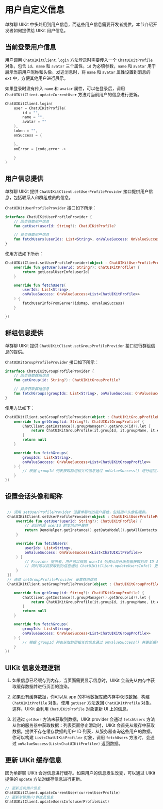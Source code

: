 # 用户自定义信息

<Toc />

单群聊 UIKit 中多处用到用户信息，而这些用户信息需要开发者提供，本节介绍开发者如何提供给 UIKit 用户信息。

## 当前登录用户信息

用户调用 `ChatUIKitClient.login` 方法登录时需要传入一个 `ChatUIKitProfile` 对象，包含 `id`、`name` 和 `avatar` 三个属性。`id` 为必填参数，`name` 和 `avatar` 用于展示当前用户昵称和头像。发送消息时，将 `name` 和 `avatar` 属性设置到消息的 `ext` 中，方便其他用户进行展示。

如果登录时没有传入 `name` 和 `avatar` 属性，可以在登录后，调用 `ChatUIKitClient.updateCurrentUser` 方法对当前用户的信息进行更新。

```kotlin
ChatUIKitClient.login(
    user = ChatUIKitProfile(
        id = "",
        name = "",
        avatar = ""
    ),
    token = "", 
    onSuccess = {
                        
    }, 
    onError = {code,error ->
                
    }
)
```

## 用户信息提供

单群聊 UIKit 提供 `ChatUIKitClient.setUserProfileProvider` 接口提供用户信息，包括联系人和群组成员的信息。

`ChatUIKitUserProfileProvider` 接口如下所示：

```kotlin
interface ChatUIKitUserProfileProvider {
    // 同步获取用户信息
    fun getUser(userId: String?): ChatUIKitProfile?

    // 异步获取用户信息
    fun fetchUsers(userIds: List<String>, onValueSuccess: OnValueSuccess<List<ChatUIKitProfile>>)
}
```

使用方法如下所示：

```kotlin
ChatUIKitClient.setUserProfileProvider(object : ChatUIKitUserProfileProvider {
    override fun getUser(userId: String?): ChatUIKitProfile? {
        return getLocalUserInfo(userId)
    }

    override fun fetchUsers(
        userIds: List<String>,
        onValueSuccess: OnValueSuccess<List<ChatUIKitProfile>>
    ) {
        fetchUserInfoFromServer(idsMap, onValueSuccess)
    }

})

```

## 群组信息提供

单群聊 UIKit 提供 `ChatUIKitClient.setGroupProfileProvider` 接口进行群组信息的提供。

`ChatUIKitGroupProfileProvider` 接口如下所示：

```kotlin
interface ChatUIKitGroupProfileProvider {
    // 同步获取群组信息
    fun getGroup(id: String?): ChatUIKitGroupProfile?

    // 异步获取群组信息
    fun fetchGroups(groupIds: List<String>, onValueSuccess: OnValueSuccess<List<ChatUIKitGroupProfile>>)
}
```

使用方法如下：

```kotlin
ChatUIKitClient.setGroupProfileProvider(object : ChatUIKitGroupProfileProvider {
    override fun getGroup(id: String?): ChatUIKitGroupProfile? {
        ChatClient.getInstance().groupManager().getGroup(id)?.let {
            return ChatUIKitGroupProfile(it.groupId, it.groupName, it.extension)
        }
        return null
    }

    override fun fetchGroups(
        groupIds: List<String>,
        onValueSuccess: OnValueSuccess<List<ChatUIKitGroupProfile>>
    ) {
        // 根据 groupId 列表获取群组相关的信息通过 onValueSuccess() 进行返回，并更新缓存信息。
    }
})

```

## 设置会话头像和昵称

```kotlin

 // 调用 setUserProfileProvider 设置单聊时的用户属性，包括用户头像和昵称。
 ChatUIKitClient.setUserProfileProvider(object : ChatUIKitUserProfileProvider {
     override fun getUser(userId: String?): ChatUIKitProfile? {
         // 返回对应 userId 的本地用户属性
         return DemoHelper.getInstance().getDataModel().getAllContacts()[userId]?.toProfile()
     }

     override fun fetchUsers(
         userIds: List<String>,
         onValueSuccess: OnValueSuccess<List<ChatUIKitProfile>>
     ) {
         // Provider 提供者。用户可以根据 userId 列表从自己服务器获取对应 ID 的 Profile 信息，通过 onValueSuccess() 进行返回。
         // 同时可以将获取到的信息通过 ChatUIKitClient.updateUsersInfo() 更新到缓存中。获取 Profile 时，UIKit 会先从缓存中查询。
     }
 })
 // 通过 setGroupProfileProvider 设置群组信息
 ChatUIKitClient.setGroupProfileProvider(object : ChatUIKitGroupProfileProvider {

    override fun getGroup(id: String?): ChatUIKitGroupProfile? {
        ChatClient.getInstance().groupManager().getGroup(id)?.let {
            return ChatUIKitGroupProfile(it.groupId, it.groupName, it.extension)
        }
        return null
    }

    override fun fetchGroups(
        groupIds: List<String>,
        onValueSuccess: OnValueSuccess<List<ChatUIKitGroupProfile>>
    ) {
        // 根据 groupId 列表获取群组相关的信息通过 onValueSuccess() 并更新缓存信息。
    }
})
```

<ImageGallery>
  <ImageItem src="/images/uikit/chatuikit/android/conversation_list_custom_all.png" title="会话头像和昵称" />
</ImageGallery>

## UIKit 信息处理逻辑

1. 如果信息已经缓存到内存，当页面需要显示信息时，UIKit 会首先从内存中获取缓存数据并进行页面的渲染。

2. 如果没有缓存数据，你可以从 app 的本地数据库或内存中获取数据，构建 `ChatUIKitProfile` 对象，使用 `getUser` 方法返回 `ChatUIKitProfile` 对象。这样，UIKit 会利用 `ChatUIKitProfile` 对象更新 UI 上的信息。

3. 若通过 `getUser` 方法未获取到数据，UIKit provider 会通过 `fetchUsers` 方法从你的服务器中获取数据：列表页面停止滑动时，UIKit 会首先从缓存中获取数据，提供不存在缓存数据的用户 ID 列表，从服务器查询这些用户的数据。你可以构建 `List<ChatUIKitProfile>` 对象，调用 `fetchUsers` 方法时，会通过 `onValueSuccess(List<ChatUIKitProfile>)` 返回数据。

## 更新 UIKit 缓存信息

因为单群聊 UIKit 会对信息进行缓存。如果用户的信息发生改变，可以通过 UIKit 提供的 `update` 方法对缓存信息进行更新。

```kotlin
// 更新当前用户信息
ChatUIKitClient.updateCurrentUser(currentUserProfile)
// 更新单聊用户/群成员信息
ChatUIKitClient.updateUsersInfo(userProfileList)
```